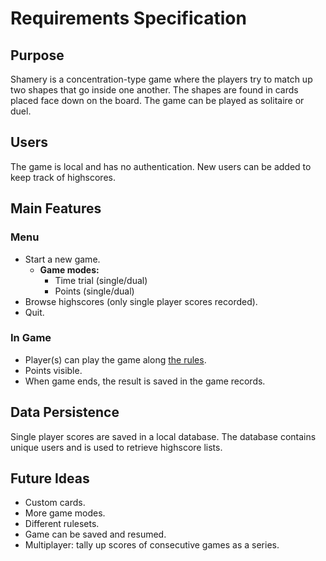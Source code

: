 # Requirements Specification

## Purpose

Shamery is a concentration-type game where the players try to match up two shapes that go inside one another. The shapes are found in cards placed face down on the board. The game can be played as solitaire or duel.

## Users

The game is local and has no authentication. New users can be added to keep track of highscores.

## Main Features

### Menu
- Start a new game.
	- **Game modes:**
		- Time trial (single/dual)
		- Points (single/dual)
- Browse highscores (only single player scores recorded).
- Quit.

### In Game
- Player(s) can play the game along [the rules](./rules.md).
- Points visible.
- When game ends, the result is saved in the game records.

## Data Persistence

Single player scores are saved in a local database. The database contains unique users and is used to retrieve highscore lists.

## Future Ideas

- Custom cards.
- More game modes.
- Different rulesets.
- Game can be saved and resumed.
- Multiplayer: tally up scores of consecutive games as a series.